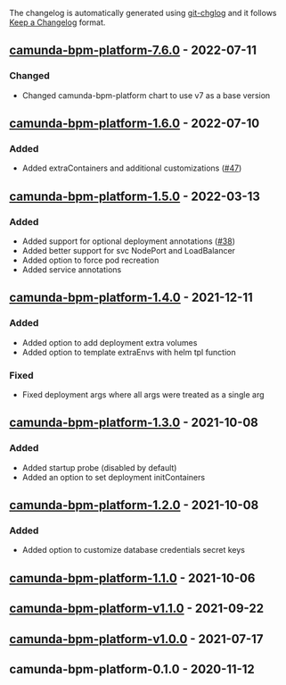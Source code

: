The changelog is automatically generated using [git-chglog](https://github.com/git-chglog/git-chglog) and it follows [Keep a Changelog](https://keepachangelog.com) format.

<a name="camunda-bpm-platform-7.6.0"></a>
## [camunda-bpm-platform-7.6.0] - 2022-07-11
### Changed
- Changed camunda-bpm-platform chart to use v7 as a base version

<a name="camunda-bpm-platform-1.6.0"></a>
## [camunda-bpm-platform-1.6.0] - 2022-07-10
### Added
- Added extraContainers and additional customizations ([#47](https://github.com/camunda-community-hub/camunda-helm/issues/47))

<a name="camunda-bpm-platform-1.5.0"></a>
## [camunda-bpm-platform-1.5.0] - 2022-03-13
### Added
- Added support for optional deployment annotations ([#38](https://github.com/camunda-community-hub/camunda-helm/issues/38))
- Added better support for svc NodePort and LoadBalancer
- Added option to force pod recreation
- Added service annotations

<a name="camunda-bpm-platform-1.4.0"></a>
## [camunda-bpm-platform-1.4.0] - 2021-12-11
### Added
- Added option to add deployment extra volumes
- Added option to template extraEnvs with helm tpl function
### Fixed
- Fixed deployment args where all args were treated as a single arg

<a name="camunda-bpm-platform-1.3.0"></a>
## [camunda-bpm-platform-1.3.0] - 2021-10-08
### Added
- Added startup probe (disabled by default)
- Added an option to set deployment initContainers

<a name="camunda-bpm-platform-1.2.0"></a>
## [camunda-bpm-platform-1.2.0] - 2021-10-08
### Added
- Added option to customize database credentials secret keys

<a name="camunda-bpm-platform-1.1.0"></a>
## [camunda-bpm-platform-1.1.0] - 2021-10-06

<a name="camunda-bpm-platform-v1.1.0"></a>
## [camunda-bpm-platform-v1.1.0] - 2021-09-22

<a name="camunda-bpm-platform-v1.0.0"></a>
## [camunda-bpm-platform-v1.0.0] - 2021-07-17

<a name="camunda-bpm-platform-0.1.0"></a>
## camunda-bpm-platform-0.1.0 - 2020-11-12

[camunda-bpm-platform-7.6.0]: https://github.com/camunda-community-hub/camunda-helm/compare/camunda-bpm-platform-1.6.0...camunda-bpm-platform-7.6.0
[camunda-bpm-platform-1.6.0]: https://github.com/camunda-community-hub/camunda-helm/compare/camunda-bpm-platform-1.5.0...camunda-bpm-platform-1.6.0
[camunda-bpm-platform-1.5.0]: https://github.com/camunda-community-hub/camunda-helm/compare/camunda-bpm-platform-1.4.0...camunda-bpm-platform-1.5.0
[camunda-bpm-platform-1.4.0]: https://github.com/camunda-community-hub/camunda-helm/compare/camunda-bpm-platform-1.3.0...camunda-bpm-platform-1.4.0
[camunda-bpm-platform-1.3.0]: https://github.com/camunda-community-hub/camunda-helm/compare/camunda-bpm-platform-1.2.0...camunda-bpm-platform-1.3.0
[camunda-bpm-platform-1.2.0]: https://github.com/camunda-community-hub/camunda-helm/compare/camunda-bpm-platform-1.1.0...camunda-bpm-platform-1.2.0
[camunda-bpm-platform-1.1.0]: https://github.com/camunda-community-hub/camunda-helm/compare/camunda-bpm-platform-v1.1.0...camunda-bpm-platform-1.1.0
[camunda-bpm-platform-v1.1.0]: https://github.com/camunda-community-hub/camunda-helm/compare/camunda-bpm-platform-v1.0.0...camunda-bpm-platform-v1.1.0
[camunda-bpm-platform-v1.0.0]: https://github.com/camunda-community-hub/camunda-helm/compare/camunda-bpm-platform-0.1.0...camunda-bpm-platform-v1.0.0
